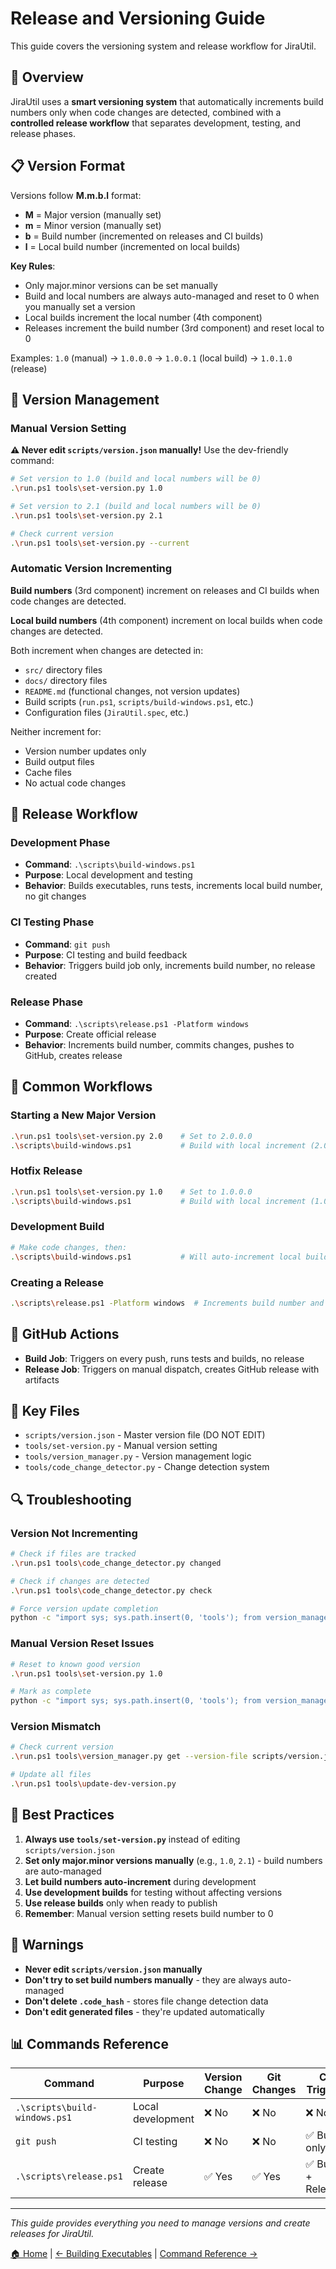 # Release and Versioning Guide

This guide covers the versioning system and release workflow for JiraUtil.

## 🎯 Overview

JiraUtil uses a **smart versioning system** that automatically increments build numbers only when code changes are detected, combined with a **controlled release workflow** that separates development, testing, and release phases.

## 📋 Version Format

Versions follow **M.m.b.l** format:

- **M** = Major version (manually set)
- **m** = Minor version (manually set)  
- **b** = Build number (incremented on releases and CI builds)
- **l** = Local build number (incremented on local builds)

**Key Rules**: 

- Only major.minor versions can be set manually
- Build and local numbers are always auto-managed and reset to 0 when you manually set a version
- Local builds increment the local number (4th component)
- Releases increment the build number (3rd component) and reset local to 0

Examples: `1.0` (manual) → `1.0.0.0` → `1.0.0.1` (local build) → `1.0.1.0` (release)

## 🔧 Version Management

### Manual Version Setting

**⚠️ Never edit `scripts/version.json` manually!** Use the dev-friendly command:

```bash
# Set version to 1.0 (build and local numbers will be 0)
.\run.ps1 tools\set-version.py 1.0

# Set version to 2.1 (build and local numbers will be 0)
.\run.ps1 tools\set-version.py 2.1

# Check current version
.\run.ps1 tools\set-version.py --current
```

### Automatic Version Incrementing

**Build numbers** (3rd component) increment on releases and CI builds when code changes are detected.

**Local build numbers** (4th component) increment on local builds when code changes are detected.

Both increment when changes are detected in:

- `src/` directory files
- `docs/` directory files  
- `README.md` (functional changes, not version updates)
- Build scripts (`run.ps1`, `scripts/build-windows.ps1`, etc.)
- Configuration files (`JiraUtil.spec`, etc.)

Neither increment for:

- Version number updates only
- Build output files
- Cache files
- No actual code changes

## 🚀 Release Workflow

### Development Phase

- **Command**: `.\scripts\build-windows.ps1`
- **Purpose**: Local development and testing
- **Behavior**: Builds executables, runs tests, increments local build number, no git changes

### CI Testing Phase

- **Command**: `git push`
- **Purpose**: CI testing and build feedback
- **Behavior**: Triggers build job only, increments build number, no release created

### Release Phase

- **Command**: `.\scripts\release.ps1 -Platform windows`
- **Purpose**: Create official release
- **Behavior**: Increments build number, commits changes, pushes to GitHub, creates release

## 📝 Common Workflows

### Starting a New Major Version

```bash
.\run.ps1 tools\set-version.py 2.0    # Set to 2.0.0.0
.\scripts\build-windows.ps1           # Build with local increment (2.0.0.1)
```

### Hotfix Release

```bash
.\run.ps1 tools\set-version.py 1.0    # Set to 1.0.0.0
.\scripts\build-windows.ps1           # Build with local increment (1.0.0.1)
```

### Development Build

```bash
# Make code changes, then:
.\scripts\build-windows.ps1           # Will auto-increment local build if changes detected
```

### Creating a Release

```bash
.\scripts\release.ps1 -Platform windows  # Increments build number and publishes
```

## 🔄 GitHub Actions

- **Build Job**: Triggers on every push, runs tests and builds, no release
- **Release Job**: Triggers on manual dispatch, creates GitHub release with artifacts

## 📁 Key Files

- `scripts/version.json` - Master version file (DO NOT EDIT)
- `tools/set-version.py` - Manual version setting
- `tools/version_manager.py` - Version management logic
- `tools/code_change_detector.py` - Change detection system

## 🔍 Troubleshooting

### Version Not Incrementing

```bash
# Check if files are tracked
.\run.ps1 tools\code_change_detector.py changed

# Check if changes are detected
.\run.ps1 tools\code_change_detector.py check

# Force version update completion
python -c "import sys; sys.path.insert(0, 'tools'); from version_manager import VersionManager; VersionManager('scripts/version.json').mark_version_update_complete()"
```

### Manual Version Reset Issues

```bash
# Reset to known good version
.\run.ps1 tools\set-version.py 1.0

# Mark as complete
python -c "import sys; sys.path.insert(0, 'tools'); from version_manager import VersionManager; VersionManager('scripts/version.json').mark_version_update_complete()"
```

### Version Mismatch

```bash
# Check current version
.\run.ps1 tools\version_manager.py get --version-file scripts/version.json

# Update all files
.\run.ps1 tools\update-dev-version.py
```

## 🎯 Best Practices

1. **Always use `tools/set-version.py`** instead of editing `scripts/version.json`
2. **Set only major.minor versions manually** (e.g., `1.0`, `2.1`) - build numbers are auto-managed
3. **Let build numbers auto-increment** during development
4. **Use development builds** for testing without affecting versions
5. **Use release builds** only when ready to publish
6. **Remember**: Manual version setting resets build number to 0

## 🚨 Warnings

- **Never edit `scripts/version.json` manually**
- **Don't try to set build numbers manually** - they are always auto-managed
- **Don't delete `.code_hash`** - stores file change detection data
- **Don't edit generated files** - they're updated automatically

## 📊 Commands Reference

| Command | Purpose | Version Change | Git Changes | CI Trigger |
|---------|---------|----------------|-------------|------------|
| `.\scripts\build-windows.ps1` | Local development | ❌ No | ❌ No | ❌ No |
| `git push` | CI testing | ❌ No | ❌ No | ✅ Build only |
| `.\scripts\release.ps1` | Create release | ✅ Yes | ✅ Yes | ✅ Build + Release |

---

*This guide provides everything you need to manage versions and create releases for JiraUtil.*

[🏠 Home](../README.md) | [← Building Executables](building-executables.md) | [Command Reference →](command-reference.md)
